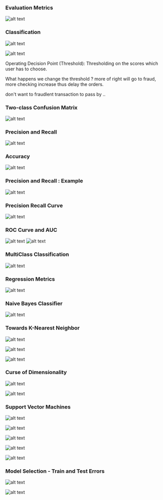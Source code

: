 ### Evaluation Metrics

![alt text](../assets/image-31.png)

### Classification

![alt text](/.assets/image-32.png)

![alt text](/.assets/image-33.png)

Operating Decision Point (Threshold): Thresholding on the scores which user has to choose.

What happens we change the threshold ? more of right will go to fraud, more checking increase thus delay the orders.

don't want to fraudlent transaction to pass by .. 

### Two-class Confusion Matrix

![alt text](/.assets/image-34.png)

### Precision and Recall

![alt text](/.assets/image-35.png)

### Accuracy

![alt text](/.assets/image-36.png)

### Precision and Recall : Example

![alt text](/.assets/image-37.png)

### Precision Recall Curve

![alt text](/.assets/image-38.png)

### ROC Curve and AUC

![alt text](/.assets/image-39.png)
![alt text](/.assets/image-40.png)

### MultiClass Classification

![alt text](/.assets/image-41.png)

### Regression Metrics

![alt text](/.assets/image-42.png)

### Naive Bayes Classifier

![alt text](/.assets/image-43.png)

### Towards K-Nearest Neighbor

![alt text](/.assets/image-44.png)

![alt text](/.assets/image-45.png)

![alt text](/.assets/image-46.png)

### Curse of Dimensionality

![alt text](/.assets/image-47.png)

![alt text](/.assets/image-48.png)

### Support Vector Machines

![alt text](/.assets/image-49.png)

![alt text](/.assets/image-50.png)

![alt text](/.assets/image-51.png)

![alt text](/.assets/image-52.png)

![alt text](/.assets/image-53.png)

### Model Selection - Train and Test Errors

![alt text](/.assets/image-54.png)

![alt text](/.assets/image-55.png)
